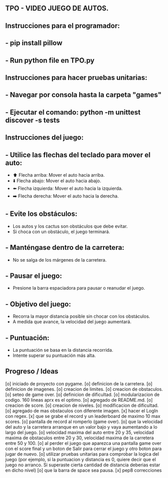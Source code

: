 ## TPO - VIDEO JUEGO DE AUTOS. ##

## Instrucciones para el programador:
## - pip install pillow
## - Run python file en TPO.py


## Instrucciones para hacer pruebas unitarias:
## - Navegar por consola hasta la carpeta "games"
## - Ejecutar el comando: python -m unittest discover -s tests


## Instrucciones del juego:
## - Utilice las flechas del teclado para mover el auto:
  - ⬆️ Flecha arriba: Mover el auto hacia arriba.
  - ⬇️ Flecha abajo: Mover el auto hacia abajo.
  - ⬅️ Flecha izquierda: Mover el auto hacia la izquierda.
  - ➡️ Flecha derecha: Mover el auto hacia la derecha.
## - Evite los obstáculos:
  - Los autos y los cactus son obstáculos que debe evitar.
  - Si choca con un obstáculo, el juego terminará.
## - Manténgase dentro de la carretera:
  - No se salga de los márgenes de la carretera.
## - Pausar el juego:
  - Presione la barra espaciadora para pausar o reanudar el juego.
## - Objetivo del juego:
  - Recorra la mayor distancia posible sin chocar con los obstáculos.
  - A medida que avance, la velocidad del juego aumentará.
## - Puntuación:
  - La puntuación se basa en la distancia recorrida.
  - Intente superar su puntuación más alta.


## Progreso / Ideas

[o] iniciado de proyecto con pygame.
[o] definicion de la carretera.
[o] definicion de imagenes.
[o] creacion de limites.
[o] creacion de obstaculos.
[o] seteo de game over.
[o] definicion de dificultad.
[o] modularizacion de codigo. 160 lineas aprx es el optimo.
[o] agregado de README.md.
[o] creacion de score.
[o] creacion de niveles.
[o] modificacion de dificultad.
[o] agregado de mas obstaculos con diferente imagen.
[x] hacer el LogIn con regex.
[x] que se grabe el record y un leaderboard de maximo 10 max scores.
[o] pantalla de record al romperlo (game over).
[o] que la velocidad del auto y la carretera arranque en un valor bajo y vaya aumentando a lo  largo del juego.
[o] velocidad maxima del auto entre 20 y 35, velocidad maxima de obstaculos entre 20 y 30, velocidad maxima de la carretera entre 50 y 100. 
[o] al perder el juego que aparezca una pantalla game over con el score final y un boton de Salir para cerrar el juego y otro boton para jugar de nuevo.
[o] utilizar pruebas unitarias para comprobar la logica del juego (por ejemplo, si la puntuacion y distancia es 0, quiere decir que el juego no arranco. Si superaste cierta cantidad de distancia deberias estar en dicho nivel)
[o] que la barra de space sea pausa.
[x] pep8 correcciones